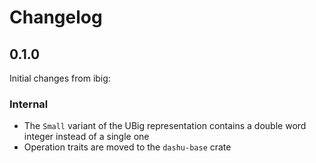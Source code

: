 # Changelog

## 0.1.0

Initial changes from ibig:

### Internal

- The `Small` variant of the UBig representation contains a double word integer instead of a single one
- Operation traits are moved to the `dashu-base` crate
